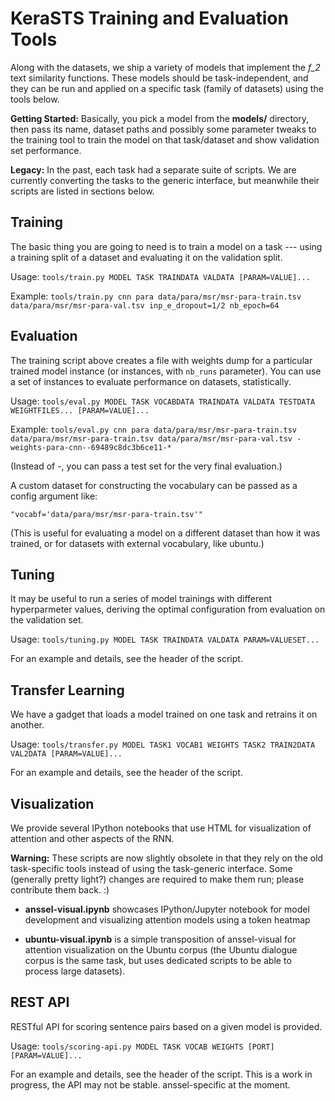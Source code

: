 KeraSTS Training and Evaluation Tools
=====================================

Along with the datasets, we ship a variety of models that implement the *f_2*
text similarity functions.  These models should be task-independent, and they
can be run and applied on a specific task (family of datasets) using the tools
below.

**Getting Started:**
Basically, you pick a model from the **models/** directory, then pass its
name, dataset paths and possibly some parameter tweaks to the training tool
to train the model on that task/dataset and show validation set performance.

**Legacy:**
In the past, each task had a separate suite of scripts.  We are currently
converting the tasks to the generic interface, but meanwhile their scripts
are listed in sections below.

Training
--------

The basic thing you are going to need is to train a model on a task --- using
a training split of a dataset and evaluating it on the validation split.

Usage: ``tools/train.py MODEL TASK TRAINDATA VALDATA [PARAM=VALUE]...``

Example: ``tools/train.py cnn para data/para/msr/msr-para-train.tsv data/para/msr/msr-para-val.tsv inp_e_dropout=1/2 nb_epoch=64``

Evaluation
----------

The training script above creates a file with weights dump for a particular
trained model instance (or instances, with ``nb_runs`` parameter).  You can
use a set of instances to evaluate performance on datasets, statistically.

Usage: ``tools/eval.py MODEL TASK VOCABDATA TRAINDATA VALDATA TESTDATA WEIGHTFILES... [PARAM=VALUE]...``

Example: ``tools/eval.py cnn para data/para/msr/msr-para-train.tsv data/para/msr/msr-para-train.tsv data/para/msr/msr-para-val.tsv - weights-para-cnn--69489c8dc3b6ce11-*``

(Instead of -, you can pass a test set for the very final evaluation.)

A custom dataset for constructing the vocabulary can be passed as a config
argument like:

	"vocabf='data/para/msr/msr-para-train.tsv'"

(This is useful for evaluating a model on a different dataset than how it
was trained, or for datasets with external vocabulary, like ubuntu.)

Tuning
------

It may be useful to run a series of model trainings with different
hyperparmeter values, deriving the optimal configuration from evaluation
on the validation set.

Usage: ``tools/tuning.py MODEL TASK TRAINDATA VALDATA PARAM=VALUESET...``

For an example and details, see the header of the script.

Transfer Learning
-----------------

We have a gadget that loads a model trained on one task and retrains it
on another.

Usage: ``tools/transfer.py MODEL TASK1 VOCAB1 WEIGHTS TASK2 TRAIN2DATA VAL2DATA [PARAM=VALUE]...``

For an example and details, see the header of the script.

Visualization
-------------

We provide several IPython notebooks that use HTML for visualization of
attention and other aspects of the RNN.

**Warning:** These scripts are now slightly obsolete in that they rely
on the old task-specific tools instead of using the task-generic interface.
Some (generally pretty light?) changes are required to make them run;
please contribute them back. :)

  * **anssel-visual.ipynb** showcases IPython/Jupyter notebook for model
    development and visualizing attention models using a token heatmap

  * **ubuntu-visual.ipynb** is a simple transposition of anssel-visual for
    attention visualization on the Ubuntu corpus  (the Ubuntu dialogue
    corpus is the same task, but uses dedicated scripts to be
    able to process large datasets).

REST API
--------

RESTful API for scoring sentence pairs based on a given model is provided.

Usage: ``tools/scoring-api.py MODEL TASK VOCAB WEIGHTS [PORT] [PARAM=VALUE]...``

For an example and details, see the header of the script.  This is a work
in progress, the API may not be stable.  anssel-specific at the moment.
